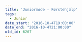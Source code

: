 ```yaml
---
title: 'Juniormøde - Førstehjælp'
tags:
  - Junior
date_start: "2016-10-4T19:00:00"
date_end: "2016-10-4T21:00:00"
old_id: 6267
---
```

